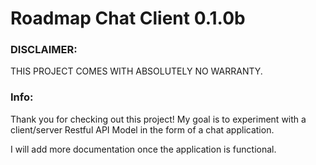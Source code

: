 # Roadmap Chat Client 0.1.0b
### DISCLAIMER:
THIS PROJECT COMES WITH ABSOLUTELY NO WARRANTY.
### Info:
Thank you for checking out this project! My goal is to experiment with a client/server Restful API Model in the form of a chat application.

I will add more documentation once the application is functional.